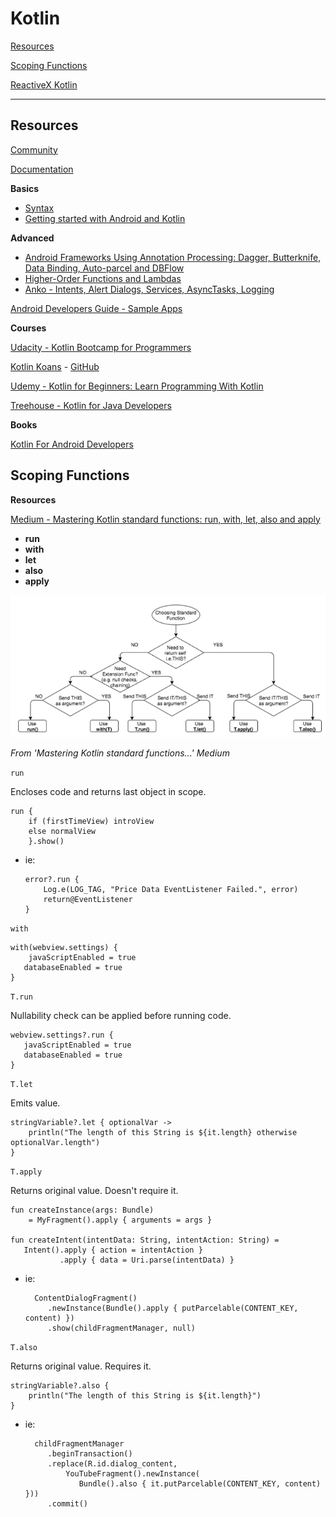 # Kotlin

[Resources](#Resources)

[Scoping Functions](#Scoping-Functions)

[ReactiveX Kotlin](../reactivex/rxkotlin.md)

---

## Resources

[Community ](https://kotlinlang.org/community/)

[Documentation](https://kotlinlang.org/docs/reference/android-overview.html)

**Basics**
* [Syntax](https://kotlinlang.org/docs/reference/basic-syntax.html)
* [Getting started with Android and Kotlin](https://kotlinlang.org/docs/tutorials/kotlin-android.html)

**Advanced**
* [Android Frameworks Using Annotation Processing: Dagger, Butterknife, Data Binding, Auto-parcel and DBFlow](https://kotlinlang.org/docs/tutorials/android-frameworks.html)
* [Higher-Order Functions and Lambdas](https://kotlinlang.org/docs/reference/lambdas.html)
* [Anko - Intents, Alert Dialogs, Services, AsyncTasks, Logging](https://blog.jetbrains.com/kotlin/2015/05/advanced-features-of-anko/)

[Android Developers Guide - Sample Apps](https://developer.android.com/samples/?language=kotlin)

**Courses**

[Udacity - Kotlin Bootcamp for Programmers](https://www.udacity.com/course/kotlin-bootcamp-for-programmers--ud9011)

[Kotlin Koans](https://kotlinlang.org/docs/tutorials/koans.html) - [GitHub](https://github.com/Kotlin/kotlin-koans)

[Udemy - Kotlin for Beginners: Learn Programming With Kotlin](https://www.udemy.com/kotlin-course/)

[Treehouse - Kotlin for Java Developers](https://teamtreehouse.com/library/kotlin-for-java-developers)

**Books**

[Kotlin For Android Developers](https://leanpub.com/kotlin-for-android-developers)

## Scoping Functions

**Resources**

[Medium - Mastering Kotlin standard functions: run, with, let, also and apply](https://medium.com/@elye.project/mastering-kotlin-standard-functions-run-with-let-also-and-apply-9cd334b0ef84)

- **run**
- **with**
- **let**
- **also**
- **apply**

![Scoping Functions](images/scoping-functions.png)

_From 'Mastering Kotlin standard functions...' Medium_

`run` 

Encloses code and returns last object in scope.

    run { 
        if (firstTimeView) introView 
        else normalView 
        }.show()
- ie:

      error?.run {
          Log.e(LOG_TAG, "Price Data EventListener Failed.", error)
          return@EventListener
      }

`with`

    with(webview.settings) {
        javaScriptEnabled = true
       databaseEnabled = true
    }

`T.run`

Nullability check can be applied before running code.

    webview.settings?.run {
       javaScriptEnabled = true
       databaseEnabled = true
    }

`T.let`

Emits value.

    stringVariable?.let { optionalVar ->
        println("The length of this String is ${it.length} otherwise optionalVar.length")
    }

`T.apply`

Returns original value. Doesn't require it.

    fun createInstance(args: Bundle) 
        = MyFragment().apply { arguments = args }

    fun createIntent(intentData: String, intentAction: String) =
       Intent().apply { action = intentAction }
               .apply { data = Uri.parse(intentData) }

- ie:

        ContentDialogFragment()
           .newInstance(Bundle().apply { putParcelable(CONTENT_KEY, content) })
           .show(childFragmentManager, null)

`T.also`

Returns original value. Requires it.

    stringVariable?.also {
        println("The length of this String is ${it.length}")
    }

- ie:
    
        childFragmentManager
           .beginTransaction()
           .replace(R.id.dialog_content,
               YouTubeFragment().newInstance(
                  Bundle().also { it.putParcelable(CONTENT_KEY, content) }))
           .commit()